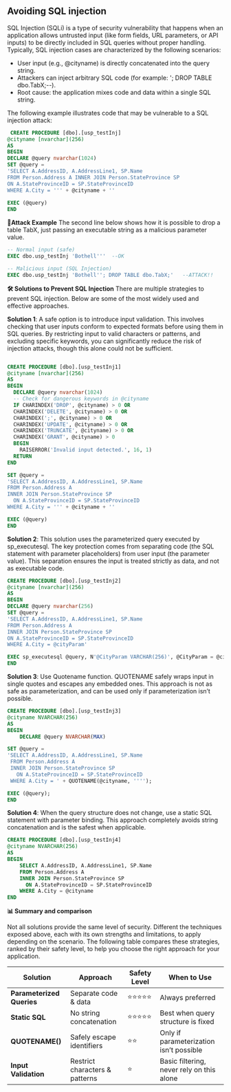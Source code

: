## Avoiding SQL injection
SQL Injection (SQLi) is a type of security vulnerability that happens when an application allows untrusted input (like form fields, URL parameters, or API inputs) to be directly included in SQL queries without proper handling. Typically, SQL injection cases are characterized by the following scenarios:
- User input (e.g., @cityname) is directly concatenated into the query string.
- Attackers can inject arbitrary SQL code (for example: '; DROP TABLE dbo.TabX;--).
- Root cause: the application mixes code and data within a single SQL string.

The following example illustrates code that may be vulnerable to a SQL injection attack:
 
```sql
 CREATE PROCEDURE [dbo].[usp_testInj]
@cityname [nvarchar](256)
AS
BEGIN
DECLARE @query nvarchar(1024)
SET @query = 
'SELECT A.AddressID, A.AddressLine1, SP.Name
FROM Person.Address A INNER JOIN Person.StateProvince SP 
ON A.StateProvinceID = SP.StateProvinceID 
WHERE A.City = ''' + @cityname + ''
  
EXEC (@query)
END
```
**🚨Attack Example**
The second line below shows how it is possible to drop a table TabX, just passing an executable string as a malicious parameter value.
```sql
-- Normal input (safe)
EXEC dbo.usp_testInj 'Bothell'''  --OK

-- Malicious input (SQL Injection)
EXEC dbo.usp_testInj 'Bothell''; DROP TABLE dbo.TabX;'   --ATTACK!!
```

**🛠️ Solutions to Prevent SQL Injection**
There are multiple strategies to prevent SQL injection. Below are some of the most widely used and effective approaches.

**Solution 1**: A safe option is to introduce input validation. This involves checking that user inputs conform to expected formats before using them in SQL queries. By restricting input to valid characters or patterns, and excluding specific keywords, you can significantly reduce the risk of injection attacks, though this alone could not be sufficient.
```sql

CREATE PROCEDURE [dbo].[usp_testInj1]
@cityname [nvarchar](256)
AS
BEGIN
  DECLARE @query nvarchar(1024)
  -- Check for dangerous keywords in @cityname 
  IF CHARINDEX('DROP', @cityname) > 0 OR 
  CHARINDEX('DELETE', @cityname) > 0 OR
  CHARINDEX(';', @cityname) > 0 OR
  CHARINDEX('UPDATE', @cityname) > 0 OR
  CHARINDEX('TRUNCATE', @cityname) > 0 OR
  CHARINDEX('GRANT', @cityname) > 0
  BEGIN
    RAISERROR('Invalid input detected.', 16, 1)
  RETURN
END

SET @query =
'SELECT A.AddressID, A.AddressLine1, SP.Name
FROM Person.Address A
INNER JOIN Person.StateProvince SP
  ON A.StateProvinceID = SP.StateProvinceID
WHERE A.City = ''' + @cityname + ''

EXEC (@query)
END
```

**Solution 2**: This solution uses the parameterized query executed by sp_executesql. The key protection comes from separating code (the SQL statement with parameter placeholders) from user input (the parameter value). This separation ensures the input is treated strictly as data, and not as executable code.
```sql
CREATE PROCEDURE [dbo].[usp_testInj2]
@cityname [nvarchar](256)
AS
BEGIN
DECLARE @query nvarchar(256)
SET @query =
'SELECT A.AddressID, A.AddressLine1, SP.Name
FROM Person.Address A
INNER JOIN Person.StateProvince SP
ON A.StateProvinceID = SP.StateProvinceID
WHERE A.City = @cityParam'

EXEC sp_executesql @query, N'@CityParam VARCHAR(256)', @CityParam = @cityname
END
```

**Solution 3**: Use Quotename function. QUOTENAME safely wraps input in single quotes and escapes any embedded ones. This approach is not as safe as parameterization, and can be used only if parameterization isn’t possible.
```sql
CREATE PROCEDURE [dbo].[usp_testInj3]
@cityname NVARCHAR(256)
AS
BEGIN
    DECLARE @query NVARCHAR(MAX)

SET @query = 
'SELECT A.AddressID, A.AddressLine1, SP.Name 
 FROM Person.Address A
 INNER JOIN Person.StateProvince SP 
   ON A.StateProvinceID = SP.StateProvinceID
 WHERE A.City = ' + QUOTENAME(@cityname, '''');

EXEC (@query);
END
```

**Solution 4**: When the query structure does not change, use a static SQL statement with parameter binding. This approach completely avoids string concatenation and is the safest when applicable.
```sql
CREATE PROCEDURE [dbo].[usp_testInj4]
@cityname NVARCHAR(256)
AS
BEGIN
    SELECT A.AddressID, A.AddressLine1, SP.Name
    FROM Person.Address A
    INNER JOIN Person.StateProvince SP 
      ON A.StateProvinceID = SP.StateProvinceID
    WHERE A.City = @cityname
END
```

**📊 Summary and comparison**

Not all solutions provide the same level of security. Different the techniques exposed above, each with its own strengths and limitations, to apply depending on the scenario. The following table compares these strategies, ranked by their safety level, to help you choose the right approach for your application.

| Solution              | Approach                  | Safety Level | When to Use |
|-----------------------|---------------------------|--------------|-------------|
| **Parameterized Queries** | Separate code & data       | ⭐⭐⭐⭐⭐ | Always preferred |
| **Static SQL**        | No string concatenation   | ⭐⭐⭐⭐⭐ | Best when query structure is fixed |
| **QUOTENAME()**       | Safely escape identifiers | ⭐⭐     | Only if parameterization isn’t possible |
| **Input Validation**  | Restrict characters & patterns | ⭐     | Basic filtering, never rely on this alone |


